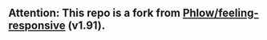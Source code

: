 ## Attention: This repo is a fork from [Phlow/feeling-responsive](https://github.com/Phlow/feeling-responsive) (v1.91).


